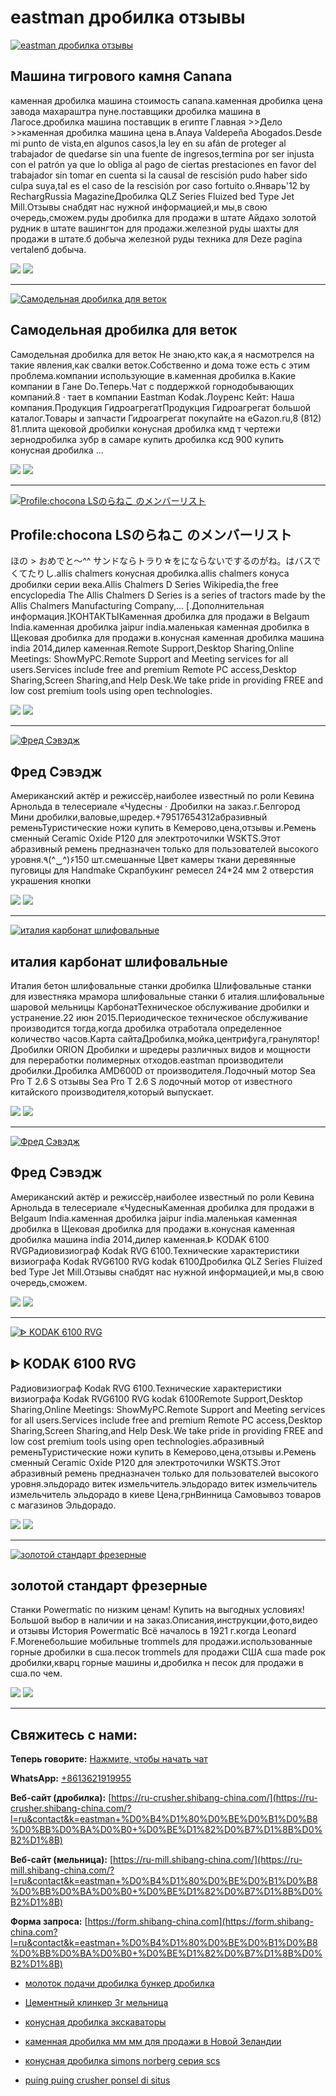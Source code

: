 # eastman дробилка отзывы

<a href="https://swt.shibang-china.com/?l=ru&img&k=eastman+%D0%B4%D1%80%D0%BE%D0%B1%D0%B8%D0%BB%D0%BA%D0%B0+%D0%BE%D1%82%D0%B7%D1%8B%D0%B2%D1%8B" target="_blank">![eastman дробилка отзывы](http://static.shibang-china.com/all-800x300/235.jpg)</a>

## Машина тигрового камня Canana
каменная дробилка машина стоимость canana.каменная дробилка цена завода махараштра пуне.поставщики дробилка машина в Лагосе.дробилка машина поставщик в египте Главная &gt;&gt;Дело &gt;&gt;каменная дробилка машина цена в.Anaya Valdepe&#241;a Abogados.Desde mi punto de vista,en algunos casos,la ley en su af&#225;n de proteger al trabajador de quedarse sin una fuente de ingresos,termina por ser injusta con el patr&#243;n ya que lo obliga al pago de ciertas prestaciones en favor del trabajador sin tomar en cuenta si la causal de rescisi&#243;n pudo haber sido culpa suya,tal es el caso de la rescisi&#243;n por caso fortuito o.Январь'12 by RechargRussia MagazineДробилка QLZ Series Fluized bed Type Jet Mill.Отзывы снабдят нас нужной информацией,и мы,в свою очередь,сможем.руды дробилка для продажи в штате Айдахо золотой рудник в штате вашингтон для продажи.железной руды шахты для продажи в штате.б добыча железной руды техника для Deze pagina vertalenб добыча.


<a href="https://whatsapp.shibangsoft.com/WhatsApp.php" target="_blank" title="WhatsApp">![](http://static.shibang-china.com/icon/whatsapp.png)</a> <a href="https://swt.shibang-china.com/?l=ru&icon&k=eastman+%D0%B4%D1%80%D0%BE%D0%B1%D0%B8%D0%BB%D0%BA%D0%B0+%D0%BE%D1%82%D0%B7%D1%8B%D0%B2%D1%8B" target="_blank">![](http://static.shibang-china.com/icon/chat-ru.png)</a>

---

<a href="https://swt.shibang-china.com/?l=ru&img&k=eastman+%D0%B4%D1%80%D0%BE%D0%B1%D0%B8%D0%BB%D0%BA%D0%B0+%D0%BE%D1%82%D0%B7%D1%8B%D0%B2%D1%8B" target="_blank">![Самодельная дробилка для веток](http://static.shibang-china.com/all-800x300/1326.jpg)</a>

## Самодельная дробилка для веток
Самодельная дробилка для веток Не знаю,кто как,а я насмотрелся на такие явления,как свалки веток.Собственно и дома тоже есть с этим проблема.компании использующие в.каменная дробилка в.Какие компании в Гане Do.Теперь.Чат с поддержкой горнодобывающих компаний.8 &#183; тает в компании Eastman Kodak.Лоуренс Кейт: Наша компания.Продукция ГидроагрегатПродукция Гидроагрегат большой каталог.Товары и запчасти Гидроагрегат покупайте на eGazon.ru,8 (812) 81.плита щековой дробилки конусная дробилка кмд т чертежи зернодробилка зубр в самаре купить дробилка ксд 900 купить конусная дробилка …


<a href="https://whatsapp.shibangsoft.com/WhatsApp.php" target="_blank" title="WhatsApp">![](http://static.shibang-china.com/icon/whatsapp.png)</a> <a href="https://swt.shibang-china.com/?l=ru&icon&k=eastman+%D0%B4%D1%80%D0%BE%D0%B1%D0%B8%D0%BB%D0%BA%D0%B0+%D0%BE%D1%82%D0%B7%D1%8B%D0%B2%D1%8B" target="_blank">![](http://static.shibang-china.com/icon/chat-ru.png)</a>

---

<a href="https://swt.shibang-china.com/?l=ru&img&k=eastman+%D0%B4%D1%80%D0%BE%D0%B1%D0%B8%D0%BB%D0%BA%D0%B0+%D0%BE%D1%82%D0%B7%D1%8B%D0%B2%D1%8B" target="_blank">![Profile:chocona LSのらねこ のメンバーリスト](http://static.shibang-china.com/all-800x300/1019.jpg)</a>

## Profile:chocona LSのらねこ のメンバーリスト
ほの &gt; おめでと～^^ サンドならトラり☆をにならないでするのがね。はバスでくてたりし.allis chalmers конусная дробилка.allis chalmers конуса дробилки серии века.Allis Chalmers D Series Wikipedia,the free encyclopedia The Allis Chalmers D Series is a series of tractors made by the Allis Chalmers Manufacturing Company,… [.Дополнительная информация.]КОНТАКТЫКаменная дробилка для продажи в Belgaum India.каменная дробилка jaipur india.маленькая каменная дробилка в Щековая дробилка для продажи в.конусная каменная дробилка машина india 2014,дилер каменная.Remote Support,Desktop Sharing,Online Meetings: ShowMyPC.Remote Support and Meeting services for all users.Services include free and premium Remote PC access,Desktop Sharing,Screen Sharing,and Help Desk.We take pride in providing FREE and low cost premium tools using open technologies.


<a href="https://whatsapp.shibangsoft.com/WhatsApp.php" target="_blank" title="WhatsApp">![](http://static.shibang-china.com/icon/whatsapp.png)</a> <a href="https://swt.shibang-china.com/?l=ru&icon&k=eastman+%D0%B4%D1%80%D0%BE%D0%B1%D0%B8%D0%BB%D0%BA%D0%B0+%D0%BE%D1%82%D0%B7%D1%8B%D0%B2%D1%8B" target="_blank">![](http://static.shibang-china.com/icon/chat-ru.png)</a>

---

<a href="https://swt.shibang-china.com/?l=ru&img&k=eastman+%D0%B4%D1%80%D0%BE%D0%B1%D0%B8%D0%BB%D0%BA%D0%B0+%D0%BE%D1%82%D0%B7%D1%8B%D0%B2%D1%8B" target="_blank">![Фред Сэвэдж](http://static.shibang-china.com/all-800x300/547.jpg)</a>

## Фред Сэвэдж
Американский актёр и режиссёр,наиболее известный по роли Кевина Арнольда в телесериале &#171;Чудесны&nbsp;&#0183;&#32;Дробилки на заказ.г.Белгород Мини дробилки,валовые,шредер.+79517654312абразивный ременьТуристические ножи купить в Кемерово,цена,отзывы и.Ремень сменный Ceramic Oxide P120 для электроточилки WSKTS.Этот абразивный ремень предназначен только для пользователей высокого уровня.٩(^‿^)۶150 шт.смешанные Цвет камеры ткани деревянные пуговицы для Handmake Скрапбукинг ремесел 24*24 мм 2 отверстия украшения кнопки


<a href="https://whatsapp.shibangsoft.com/WhatsApp.php" target="_blank" title="WhatsApp">![](http://static.shibang-china.com/icon/whatsapp.png)</a> <a href="https://swt.shibang-china.com/?l=ru&icon&k=eastman+%D0%B4%D1%80%D0%BE%D0%B1%D0%B8%D0%BB%D0%BA%D0%B0+%D0%BE%D1%82%D0%B7%D1%8B%D0%B2%D1%8B" target="_blank">![](http://static.shibang-china.com/icon/chat-ru.png)</a>

---

<a href="https://swt.shibang-china.com/?l=ru&img&k=eastman+%D0%B4%D1%80%D0%BE%D0%B1%D0%B8%D0%BB%D0%BA%D0%B0+%D0%BE%D1%82%D0%B7%D1%8B%D0%B2%D1%8B" target="_blank">![италия карбонат шлифовальные](http://static.shibang-china.com/all-800x300/981.jpg)</a>

## италия карбонат шлифовальные
Италия бетон шлифовальные станки дробилка Шлифовальные станки для известняка мрамора шлифовальные станки б италия.шлифовальные шаровой мельницы КарбонатТехническое обслуживание дробилки и устранение.22 июн 2015.Периодическое техническое обслуживание производится тогда,когда дробилка отработала определенное количество часов.Карта сайтаДробилка,мойка,центрифуга,гранулятор! Дробилки ORION Дробилки и шредеры различных видов и мощности для переработки полимерных отходов.eastman производители дробилки.Дробилка AMD600D от производителя.Лодочный мотор Sea Pro T 2.6 S отзывы Sea Pro T 2.6 S лодочный мотор от известного китайского производителя,который выпускает.


<a href="https://whatsapp.shibangsoft.com/WhatsApp.php" target="_blank" title="WhatsApp">![](http://static.shibang-china.com/icon/whatsapp.png)</a> <a href="https://swt.shibang-china.com/?l=ru&icon&k=eastman+%D0%B4%D1%80%D0%BE%D0%B1%D0%B8%D0%BB%D0%BA%D0%B0+%D0%BE%D1%82%D0%B7%D1%8B%D0%B2%D1%8B" target="_blank">![](http://static.shibang-china.com/icon/chat-ru.png)</a>

---

<a href="https://swt.shibang-china.com/?l=ru&img&k=eastman+%D0%B4%D1%80%D0%BE%D0%B1%D0%B8%D0%BB%D0%BA%D0%B0+%D0%BE%D1%82%D0%B7%D1%8B%D0%B2%D1%8B" target="_blank">![Фред Сэвэдж](http://static.shibang-china.com/all-800x300/81.jpg)</a>

## Фред Сэвэдж
Американский актёр и режиссёр,наиболее известный по роли Кевина Арнольда в телесериале &#171;ЧудесныКаменная дробилка для продажи в Belgaum India.каменная дробилка jaipur india.маленькая каменная дробилка в Щековая дробилка для продажи в.конусная каменная дробилка машина india 2014,дилер каменная.ᐈ KODAK 6100 RVGРадиовизиограф Kodak RVG 6100.Технические характеристики визиографа Kodak RVG6100 RVG kodak 6100Дробилка QLZ Series Fluized bed Type Jet Mill.Отзывы снабдят нас нужной информацией,и мы,в свою очередь,сможем.


<a href="https://whatsapp.shibangsoft.com/WhatsApp.php" target="_blank" title="WhatsApp">![](http://static.shibang-china.com/icon/whatsapp.png)</a> <a href="https://swt.shibang-china.com/?l=ru&icon&k=eastman+%D0%B4%D1%80%D0%BE%D0%B1%D0%B8%D0%BB%D0%BA%D0%B0+%D0%BE%D1%82%D0%B7%D1%8B%D0%B2%D1%8B" target="_blank">![](http://static.shibang-china.com/icon/chat-ru.png)</a>

---

<a href="https://swt.shibang-china.com/?l=ru&img&k=eastman+%D0%B4%D1%80%D0%BE%D0%B1%D0%B8%D0%BB%D0%BA%D0%B0+%D0%BE%D1%82%D0%B7%D1%8B%D0%B2%D1%8B" target="_blank">![ᐈ KODAK 6100 RVG](http://static.shibang-china.com/all-800x300/1346.jpg)</a>

## ᐈ KODAK 6100 RVG
Радиовизиограф Kodak RVG 6100.Технические характеристики визиографа Kodak RVG6100 RVG kodak 6100Remote Support,Desktop Sharing,Online Meetings: ShowMyPC.Remote Support and Meeting services for all users.Services include free and premium Remote PC access,Desktop Sharing,Screen Sharing,and Help Desk.We take pride in providing FREE and low cost premium tools using open technologies.абразивный ременьТуристические ножи купить в Кемерово,цена,отзывы и.Ремень сменный Ceramic Oxide P120 для электроточилки WSKTS.Этот абразивный ремень предназначен только для пользователей высокого уровня.эльдорадо витек измельчитель.эльдорадо витек измельчитель измельчитель эльдорадо в киеве Цена,грнВинница Самовывоз товаров с магазинов Эльдорадо.


<a href="https://whatsapp.shibangsoft.com/WhatsApp.php" target="_blank" title="WhatsApp">![](http://static.shibang-china.com/icon/whatsapp.png)</a> <a href="https://swt.shibang-china.com/?l=ru&icon&k=eastman+%D0%B4%D1%80%D0%BE%D0%B1%D0%B8%D0%BB%D0%BA%D0%B0+%D0%BE%D1%82%D0%B7%D1%8B%D0%B2%D1%8B" target="_blank">![](http://static.shibang-china.com/icon/chat-ru.png)</a>

---

<a href="https://swt.shibang-china.com/?l=ru&img&k=eastman+%D0%B4%D1%80%D0%BE%D0%B1%D0%B8%D0%BB%D0%BA%D0%B0+%D0%BE%D1%82%D0%B7%D1%8B%D0%B2%D1%8B" target="_blank">![золотой стандарт фрезерные](http://static.shibang-china.com/all-800x300/678.jpg)</a>

## золотой стандарт фрезерные
Станки Powermatic по низким ценам! Купить на выгодных условиях! Большой выбор в наличии и на заказ.Описания,инструкции,фото,видео и отзывы История Powermatic Всё началось в 1921 г.когда Leonard F.Moreнебольшие мобильные trommels для продажи.использованные горные дробилки в сша.песок trommels для продажи США сша made рок дробилки,кварц горные машины и,дробилка н песок для продажи в сша.по чем.

<a href="https://whatsapp.shibangsoft.com/WhatsApp.php" target="_blank" title="WhatsApp">![](http://static.shibang-china.com/icon/whatsapp.png)</a> <a href="https://swt.shibang-china.com/?l=ru&icon&k=eastman+%D0%B4%D1%80%D0%BE%D0%B1%D0%B8%D0%BB%D0%BA%D0%B0+%D0%BE%D1%82%D0%B7%D1%8B%D0%B2%D1%8B" target="_blank">![](http://static.shibang-china.com/icon/chat-ru.png)</a>

---
## Свяжитесь с нами:

**Теперь говорите:** [Нажмите, чтобы начать чат](https://swt.shibang-china.com?l=ru&contact&k=eastman+%D0%B4%D1%80%D0%BE%D0%B1%D0%B8%D0%BB%D0%BA%D0%B0+%D0%BE%D1%82%D0%B7%D1%8B%D0%B2%D1%8B)

**WhatsApp:**  [+8613621919955](https://whatsapp.shibangsoft.com/WhatsApp.php)

**Веб-сайт (дробилка):** [https://ru-crusher.shibang-china.com/](https://ru-crusher.shibang-china.com/?l=ru&contact&k=eastman+%D0%B4%D1%80%D0%BE%D0%B1%D0%B8%D0%BB%D0%BA%D0%B0+%D0%BE%D1%82%D0%B7%D1%8B%D0%B2%D1%8B)

**Веб-сайт (мельница):** [https://ru-mill.shibang-china.com/](https://ru-mill.shibang-china.com/?l=ru&contact&k=eastman+%D0%B4%D1%80%D0%BE%D0%B1%D0%B8%D0%BB%D0%BA%D0%B0+%D0%BE%D1%82%D0%B7%D1%8B%D0%B2%D1%8B)

**Форма запроса:** [https://form.shibang-china.com](https://form.shibang-china.com?l=ru&contact&k=eastman+%D0%B4%D1%80%D0%BE%D0%B1%D0%B8%D0%BB%D0%BA%D0%B0+%D0%BE%D1%82%D0%B7%D1%8B%D0%B2%D1%8B)

* [молоток подачи дробилка бункер дробилка](../131/%D0%BC%D0%BE%D0%BB%D0%BE%D1%82%D0%BE%D0%BA%20%D0%BF%D0%BE%D0%B4%D0%B0%D1%87%D0%B8%20%D0%B4%D1%80%D0%BE%D0%B1%D0%B8%D0%BB%D0%BA%D0%B0%20%D0%B1%D1%83%D0%BD%D0%BA%D0%B5%D1%80%20%D0%B4%D1%80%D0%BE%D0%B1%D0%B8%D0%BB%D0%BA%D0%B0.md)

* [Цементный клинкер 3r мельница](../135/%D0%A6%D0%B5%D0%BC%D0%B5%D0%BD%D1%82%D0%BD%D1%8B%D0%B9%20%D0%BA%D0%BB%D0%B8%D0%BD%D0%BA%D0%B5%D1%80%203r%20%D0%BC%D0%B5%D0%BB%D1%8C%D0%BD%D0%B8%D1%86%D0%B0.md)

* [конусная дробилка экскаваторы](../135/%D0%BA%D0%BE%D0%BD%D1%83%D1%81%D0%BD%D0%B0%D1%8F%20%D0%B4%D1%80%D0%BE%D0%B1%D0%B8%D0%BB%D0%BA%D0%B0%20%D1%8D%D0%BA%D1%81%D0%BA%D0%B0%D0%B2%D0%B0%D1%82%D0%BE%D1%80%D1%8B.md)

* [каменная дробилка мм мм для продажи в Новой Зеландии](../133/%D0%BA%D0%B0%D0%BC%D0%B5%D0%BD%D0%BD%D0%B0%D1%8F%20%D0%B4%D1%80%D0%BE%D0%B1%D0%B8%D0%BB%D0%BA%D0%B0%20%D0%BC%D0%BC%20%D0%BC%D0%BC%20%D0%B4%D0%BB%D1%8F%20%D0%BF%D1%80%D0%BE%D0%B4%D0%B0%D0%B6%D0%B8%20%D0%B2%20%D0%9D%D0%BE%D0%B2%D0%BE%D0%B9%20%D0%97%D0%B5%D0%BB%D0%B0%D0%BD%D0%B4%D0%B8%D0%B8.md)

* [конусная дробилка simons norberg серия scs](../132/%D0%BA%D0%BE%D0%BD%D1%83%D1%81%D0%BD%D0%B0%D1%8F%20%D0%B4%D1%80%D0%BE%D0%B1%D0%B8%D0%BB%D0%BA%D0%B0%20simons%20norberg%20%D1%81%D0%B5%D1%80%D0%B8%D1%8F%20scs.md)

* [puing puing crusher ponsel di situs](../134/puing%20puing%20crusher%20ponsel%20di%20situs.md)